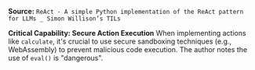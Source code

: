**Source:** `ReAct - A simple Python implementation of the ReAct pattern for LLMs _ Simon Willison’s TILs`

**Critical Capability: Secure Action Execution**
When implementing actions like `calculate`, it's crucial to use secure sandboxing techniques (e.g., WebAssembly) to prevent malicious code execution. The author notes the use of `eval()` is "dangerous".
